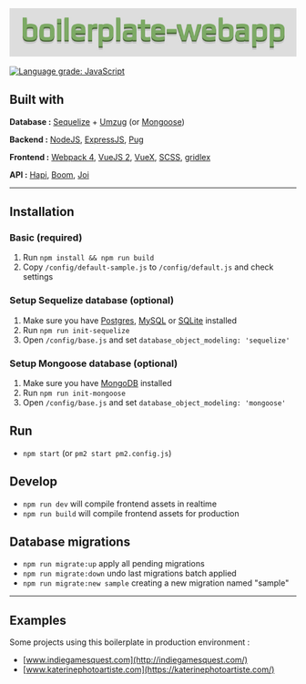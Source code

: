 ![boilerplate-webapp](https://raw.githubusercontent.com/wmcmurray/boilerplate-webapp/master/logo.jpg)

[![Language grade: JavaScript](https://img.shields.io/lgtm/grade/javascript/g/wmcmurray/boilerplate-webapp.svg?logo=lgtm&logoWidth=18&label=JS%20code%20quality)](https://lgtm.com/projects/g/wmcmurray/boilerplate-webapp/context:javascript)

## Built with

**Database :** [Sequelize](https://github.com/sequelize/sequelize) + [Umzug](https://github.com/sequelize/umzug) (or [Mongoose](https://github.com/Automattic/mongoose))

**Backend :** [NodeJS](https://nodejs.org), [ExpressJS](https://github.com/expressjs/express), [Pug](https://github.com/pugjs/pug)

**Frontend :** [Webpack 4](https://github.com/webpack/webpack), [VueJS 2](https://github.com/vuejs/vue), [VueX](https://github.com/vuejs/vuex), [SCSS](https://github.com/sass/sass), [gridlex](https://github.com/devlint/gridlex)

**API :** [Hapi](https://github.com/hapijs/hapi), [Boom](https://github.com/hapijs/boom), [Joi](https://github.com/hapijs/joi)

-----

## Installation

### Basic (required)

1. Run `npm install && npm run build`
2. Copy `/config/default-sample.js` to `/config/default.js` and check settings

### Setup Sequelize database (optional)

1. Make sure you have [Postgres](https://www.postgresql.org/), [MySQL](https://www.mysql.com/) or [SQLite](https://www.sqlite.org/index.html) installed
2. Run `npm run init-sequelize`
3. Open `/config/base.js` and set `database_object_modeling: 'sequelize'`

### Setup Mongoose database (optional)

1. Make sure you have [MongoDB](https://www.mongodb.com) installed
2. Run `npm run init-mongoose`
3. Open `/config/base.js` and set `database_object_modeling: 'mongoose'`


## Run

- `npm start` (or `pm2 start pm2.config.js`)

## Develop

- `npm run dev` will compile frontend assets in realtime
- `npm run build` will compile frontend assets for production

## Database migrations

- `npm run migrate:up` apply all pending migrations
- `npm run migrate:down` undo last migrations batch applied
- `npm run migrate:new sample` creating a new migration named "sample"

-----

## Examples

Some projects using this boilerplate in production environment :

- [www.indiegamesquest.com](http://indiegamesquest.com/)
- [www.katerinephotoartiste.com](https://katerinephotoartiste.com/)
